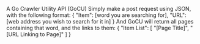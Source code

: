 A Go Crawler Utility API (GoCU)
Simply make a post request using JSON, with the following format:
 {
     "Item": [word you are searching for],
     "URL": [web address you wish to search for it in]
 }
And GoCU will return all pages containing that word, and the links to them:
    {
        "Item List": [
            "[Page Title]",
            "[URL Linking to Page]"
        ]
    }
